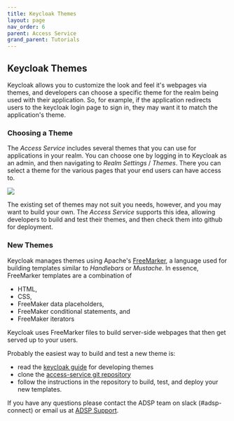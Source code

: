 ```yaml
---
title: Keycloak Themes
layout: page
nav_order: 6
parent: Access Service
grand_parent: Tutorials
---
```


## Keycloak Themes

Keycloak allows you to customize the look and feel it's webpages via themes, and developers can choose a specific theme for the realm being used with their application. So, for example, if the application redirects users to the keycloak login page to sign in, they may want it to match the application's theme.

### Choosing a Theme

The _Access Service_ includes several themes that you can use for applications in your realm. You can choose one by logging in to Keycloak as an admin, and then
navigating to _Realm Settings_ / _Themes_. There you can select a theme for the various pages that your end users can have access to.

![](/adsp-monorepo/assets/access-service/keycloak-themes.png)

The existing set of themes may not suit you needs, however, and you may want to build your own. The _Access Service_ supports this idea, allowing developers to build and test their themes, and then check them into github for deployment.

### New Themes

Keycloak manages themes using Apache's [FreeMarker](https://freemarker.apache.org/docs/index.html), a language used for building templates similar to _Handlebars_ or _Mustache_. In essence, FreeMarker templates are a combination of

- HTML,
- CSS,
- FreeMaker data placeholders,
- FreeMaker conditional statements, and
- FreeMaker iterators

Keycloak uses FreeMarker files to build server-side webpages that then get served up to your users.

Probably the easiest way to build and test a new theme is:

- read the [keycloak guide](https://www.keycloak.org/docs/18.0/server_development/) for developing themes
- clone the [access-service git repository](https://github.com/GovAlta/access-service/tree/main)
- follow the instructions in the repository to build, test, and deploy your new templates.

If you have any questions please contact the ADSP team on slack (#adsp-connect) or email us at [ADSP Support](adsp@gov.ab.ca).

